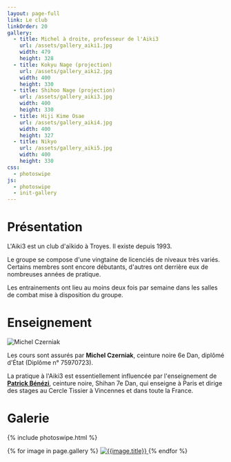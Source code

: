 ```yaml
---
layout: page-full
link: Le club
linkOrder: 20
gallery:
  - title: Michel à droite, professeur de l'Aiki3
    url: /assets/gallery_aiki1.jpg
    width: 479
    height: 328
  - title: Kokyu Nage (projection)
    url: /assets/gallery_aiki2.jpg
    width: 400
    height: 330
  - title: Shihoo Nage (projection)
    url: /assets/gallery_aiki3.jpg
    width: 400
    height: 330
  - title: Hiji Kime Osae
    url: /assets/gallery_aiki4.jpg
    width: 400
    height: 327
  - title: Nikyo
    url: /assets/gallery_aiki5.jpg
    width: 400
    height: 330
css:
  - photoswipe
js:
  - photoswipe
  - init-gallery
---
```

# Présentation

L'Aiki3 est un club d'aïkido à Troyes. Il existe depuis 1993.

Le groupe se compose d'une vingtaine de licenciés de niveaux très variés. Certains membres sont encore débutants, d'autres ont derrière eux de nombreuses années de pratique.

Les entrainements ont lieu au moins deux fois par semaine dans les salles de combat mise à disposition du groupe.

# Enseignement

<div class="side-image">
  <div class="side-image__image">
    <img src="{{'/assets/club_mcz.jpg' | relative_url}}" alt="Michel Czerniak" title="Michel Czerniak" />
  </div>
  <div class="side-image__content">
    <p>Les cours sont assurés par <strong>Michel Czerniak</strong>, ceinture noire 6e Dan, diplômé d'État (Diplôme n° 75970723).</p>
    <p>La pratique à l'Aiki3 est essentiellement influencée par l'enseignement de <strong><a href="ttp://www.aikido-benezi.com" target="_blank">Patrick Bénézi</a></strong>, ceinture noire, Shihan 7e Dan, qui enseigne à Paris et dirige des stages au Cercle Tissier à Vincennes et dans toute la France.</p>
  </div>
</div>

# Galerie

{% include photoswipe.html %}

<div class="gallery">
  {% for image in page.gallery %}
    <a href="{{image.url | relative_url}}" data-size="{{image.width}}x{{image.height}}" data-title="{{image.title}}">
      <img class="gallery__image{% if forloop.index0 == 0 %} gallery__image--large{% endif %}" src="{{image.url | relative_url}}" alt="{{image.title}}" title="{{image.title}}" />
    </a>
  {% endfor %}
</div>

